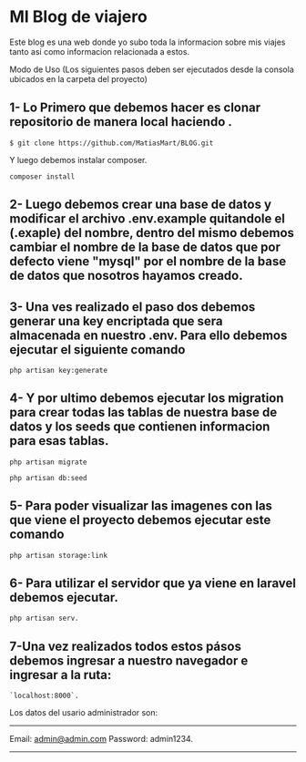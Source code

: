 # MI Blog de viajero 

Este blog es una web donde yo subo toda la informacion sobre mis viajes tanto asi como informacion relacionada a estos.

Modo de Uso
(Los siguientes pasos deben ser ejecutados desde la consola ubicados en la carpeta del proyecto)
## 1- Lo Primero que debemos hacer es  clonar repositorio de manera local haciendo .

```
$ git clone https://github.com/MatiasMart/BLOG.git 
```

Y luego debemos instalar composer.

```
composer install
```

## 2- Luego debemos crear una base de datos y modificar el archivo .env.example quitandole el (.exaple) del nombre,  dentro del mismo debemos cambiar el nombre de la base de datos que por defecto viene "mysql" por el nombre de la base de datos que nosotros hayamos creado.

## 3- Una ves realizado el paso dos debemos generar una key encriptada que sera almacenada en nuestro .env. Para ello debemos ejecutar el siguiente comando

```
php artisan key:generate
```

## 4- Y por ultimo debemos ejecutar los migration para crear todas las tablas de nuestra base de datos y los seeds que contienen informacion para esas tablas.

```
php artisan migrate

php artisan db:seed 
```

## 5- Para poder visualizar las imagenes con las que viene el proyecto debemos ejecutar este comando 

```
php artisan storage:link
```

## 6- Para utilizar el servidor que ya viene en laravel debemos ejecutar.

```
php artisan serv.
```

## 7-Una vez realizados todos estos pásos debemos ingresar a nuestro navegador e ingresar a la ruta:

```
`localhost:8000`.
```


Los datos del usario administrador son:

*** 
Email:     admin@admin.com
Password:  admin1234.
***
